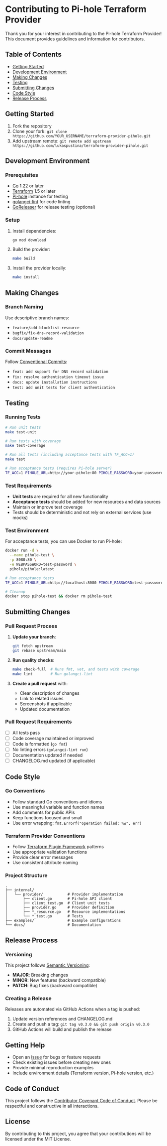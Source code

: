 # Contributing to Pi-hole Terraform Provider

Thank you for your interest in contributing to the Pi-hole Terraform Provider! This document provides guidelines and information for contributors.

## Table of Contents

- [Getting Started](#getting-started)
- [Development Environment](#development-environment)
- [Making Changes](#making-changes)
- [Testing](#testing)
- [Submitting Changes](#submitting-changes)
- [Code Style](#code-style)
- [Release Process](#release-process)

## Getting Started

1. Fork the repository
2. Clone your fork: `git clone https://github.com/YOUR_USERNAME/terraform-provider-pihole.git`
3. Add upstream remote: `git remote add upstream https://github.com/lukaspustina/terraform-provider-pihole.git`

## Development Environment

### Prerequisites

- [Go](https://golang.org/doc/install) 1.22 or later
- [Terraform](https://developer.hashicorp.com/terraform/downloads) 1.5 or later
- [Pi-hole](https://pi-hole.net/) instance for testing
- [golangci-lint](https://golangci-lint.run/usage/install/) for code linting
- [GoReleaser](https://goreleaser.com/install/) for release testing (optional)

### Setup

1. Install dependencies:
   ```bash
   go mod download
   ```

2. Build the provider:
   ```bash
   make build
   ```

3. Install the provider locally:
   ```bash
   make install
   ```

## Making Changes

### Branch Naming

Use descriptive branch names:
- `feature/add-blocklist-resource`
- `bugfix/fix-dns-record-validation`
- `docs/update-readme`

### Commit Messages

Follow [Conventional Commits](https://www.conventionalcommits.org/):
- `feat: add support for DNS record validation`
- `fix: resolve authentication timeout issue`
- `docs: update installation instructions`
- `test: add unit tests for client authentication`

## Testing

### Running Tests

```bash
# Run unit tests
make test-unit

# Run tests with coverage
make test-coverage

# Run all tests (including acceptance tests with TF_ACC=1)
make test

# Run acceptance tests (requires Pi-hole server)
TF_ACC=1 PIHOLE_URL=http://your-pihole:80 PIHOLE_PASSWORD=your-password make test-acc
```

### Test Requirements

- **Unit tests** are required for all new functionality
- **Acceptance tests** should be added for new resources and data sources
- Maintain or improve test coverage
- Tests should be deterministic and not rely on external services (use mocks)

### Test Environment

For acceptance tests, you can use Docker to run Pi-hole:

```bash
docker run -d \
  --name pihole-test \
  -p 8080:80 \
  -e WEBPASSWORD=test-password \
  pihole/pihole:latest

# Run acceptance tests
TF_ACC=1 PIHOLE_URL=http://localhost:8080 PIHOLE_PASSWORD=test-password make test-acc

# Cleanup
docker stop pihole-test && docker rm pihole-test
```

## Submitting Changes

### Pull Request Process

1. **Update your branch**:
   ```bash
   git fetch upstream
   git rebase upstream/main
   ```

2. **Run quality checks**:
   ```bash
   make check-full  # Runs fmt, vet, and tests with coverage
   make lint        # Run golangci-lint
   ```

3. **Create a pull request** with:
   - Clear description of changes
   - Link to related issues
   - Screenshots if applicable
   - Updated documentation

### Pull Request Requirements

- [ ] All tests pass
- [ ] Code coverage maintained or improved
- [ ] Code is formatted (`go fmt`)
- [ ] No linting errors (`golangci-lint run`)
- [ ] Documentation updated if needed
- [ ] CHANGELOG.md updated (if applicable)

## Code Style

### Go Conventions

- Follow standard Go conventions and idioms
- Use meaningful variable and function names
- Add comments for public APIs
- Keep functions focused and small
- Use error wrapping: `fmt.Errorf("operation failed: %w", err)`

### Terraform Provider Conventions

- Follow [Terraform Plugin Framework](https://developer.hashicorp.com/terraform/plugin/framework) patterns
- Use appropriate validation functions
- Provide clear error messages
- Use consistent attribute naming

### Project Structure

```
.
├── internal/
│   └── provider/           # Provider implementation
│       ├── client.go       # Pi-hole API client
│       ├── client_test.go  # Client unit tests
│       ├── provider.go     # Provider definition
│       ├── *_resource.go   # Resource implementations
│       └── *_test.go       # Tests
├── examples/               # Example configurations
└── docs/                   # Documentation
```

## Release Process

### Versioning

This project follows [Semantic Versioning](https://semver.org/):
- **MAJOR**: Breaking changes
- **MINOR**: New features (backward compatible)
- **PATCH**: Bug fixes (backward compatible)

### Creating a Release

Releases are automated via GitHub Actions when a tag is pushed:

1. Update version references and CHANGELOG.md
2. Create and push a tag: `git tag v0.3.0 && git push origin v0.3.0`
3. GitHub Actions will build and publish the release

## Getting Help

- Open an [issue](https://github.com/lukaspustina/terraform-provider-pihole/issues) for bugs or feature requests
- Check existing issues before creating new ones
- Provide minimal reproduction examples
- Include environment details (Terraform version, Pi-hole version, etc.)

## Code of Conduct

This project follows the [Contributor Covenant Code of Conduct](https://www.contributor-covenant.org/). Please be respectful and constructive in all interactions.

## License

By contributing to this project, you agree that your contributions will be licensed under the MIT License.